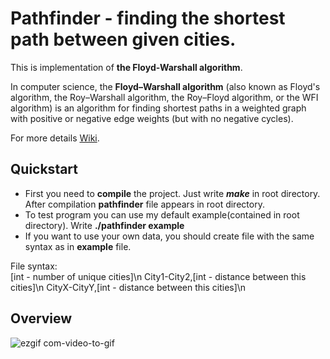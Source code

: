 <h1>Pathfinder - finding the shortest path between given cities.</h1>
<p>This is implementation of <b>the Floyd-Warshall algorithm</b>.</p>
<p>In computer science, the <b>Floyd–Warshall algorithm</b> (also known as Floyd's algorithm, the Roy–Warshall algorithm, the Roy–Floyd algorithm, or the WFI algorithm) is an algorithm for finding shortest paths in a weighted graph with positive or negative edge weights (but with no negative cycles).</p>
<p>For more details <a href="https://en.wikipedia.org/wiki/Floyd%E2%80%93Warshall_algorithm">Wiki</a>.</p>
<h2>Quickstart</h2>
<p>
  <ul>
    <li>First you need to <b>compile</b> the project. Just write <em><b>make</b></em> in root directory. After compilation <b>pathfinder</b> file appears in root directory.</li>
    <li>To test program you can use my default example(contained in root directory). Write <b>./pathfinder example</b></li>
    <li>If you want to use your own data, you should create file with the same syntax as in <b>example</b> file.</li>
</ul>
</p>
<p> File syntax:<br>
  [int - number of unique cities]\n
  City1-City2,[int - distance between this cities]\n
  CityX-CityY,[int - distance between this cities]\n
  
</p>
<h2>Overview</h2>

![ezgif com-video-to-gif](https://user-images.githubusercontent.com/11888485/92994777-d7a86380-f505-11ea-9629-431559ff1a7e.gif)
